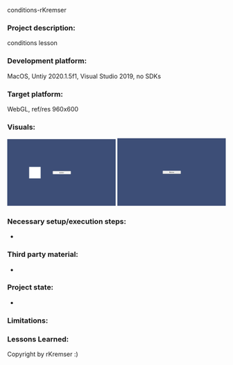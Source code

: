 conditions-rKremser

### Project description: 
conditions lesson

### Development platform: 
MacOS, Untiy 2020.1.5f1, Visual Studio 2019, no SDKs

### Target platform: 
WebGL, ref/res 960x600

### Visuals: 

<div>
<img src="./Screenshots/Bildschirmfoto 2021-03-08 um 11.59.59.png" width="250">
<img src="./Screenshots/Bildschirmfoto 2021-03-08 um 12.00.11.png" width="250">

</div>


### Necessary setup/execution steps: 
-

### Third party material: 
-

### Project state: 
-

### Limitations: 

### Lessons Learned: 

Copyright by rKremser :)
